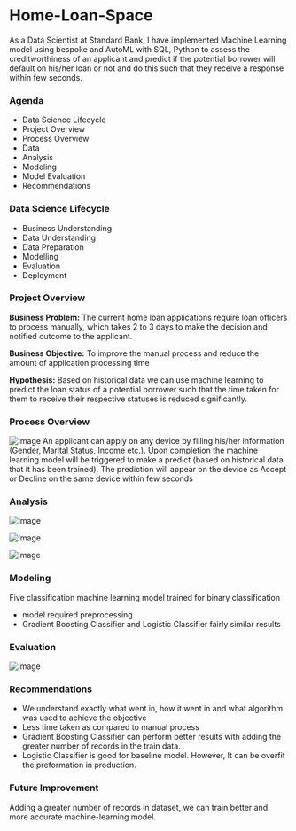 # Home-Loan-Space
As a Data Scientist at Standard Bank, I have implemented Machine Learning model using bespoke and AutoML with SQL, Python to assess the creditworthiness of an applicant and predict if the potential borrower will default on his/her loan or not and do this such that they receive a response within few seconds.

### Agenda

- Data Science Lifecycle
- Project Overview
- Process Overview
- Data 
- Analysis
- Modeling
- Model Evaluation
- Recommendations


### Data Science Lifecycle
- Business Understanding
- Data Understanding
- Data Preparation
- Modelling
- Evaluation
- Deployment


### Project Overview
**Business Problem:** The current home loan applications require loan officers to process manually, which takes 2 to 3 days to make the decision and notified outcome to the applicant.

**Business Objective:** To improve the manual process and reduce the amount of application processing time 

**Hypothesis:** Based on historical data we can use machine learning to predict the loan status of a potential borrower such that the time taken for them to receive their respective statuses is reduced significantly. 


### Process Overview


![Image](https://user-images.githubusercontent.com/25155794/226133042-8f6914bb-8e0a-4770-872d-e318b375598c.png)
An applicant can apply on any device by filling his/her information (Gender, Marital Status, Income etc.). Upon completion the machine learning model will be triggered to make a predict (based on historical data that it has been trained). The prediction will appear on the device as Accept or Decline on the same device within few seconds

### Analysis


![Image](https://user-images.githubusercontent.com/25155794/226133303-80e3edda-9511-4f11-bbb7-5b58eb7dbf73.png)

![Image](https://user-images.githubusercontent.com/25155794/226133344-f54f65ea-d2df-4978-9170-63b73a6e3f25.png)

![image](https://user-images.githubusercontent.com/25155794/226143990-0171e519-a16e-49c8-bac7-856c67574ea1.png)


### Modeling
Five classification machine learning model trained for binary classification
- model required preprocessing 
- Gradient Boosting Classifier  and Logistic Classifier fairly similar results

### Evaluation
![image](https://user-images.githubusercontent.com/25155794/226144022-0511677f-9612-4b79-acdd-bec329de997e.png)

### Recommendations
- We understand exactly what went in, how it went in and what algorithm was used to achieve the objective 
- Less time taken as compared to manual process
-  Gradient Boosting Classifier can perform better results with adding the greater number of records in the train data.
- Logistic Classifier is good for baseline model. However, It can be overfit the preformation in production. 

### Future Improvement
Adding a greater number of records in dataset, we can train better and more accurate machine-learning model.
